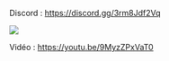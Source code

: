 Discord : https://discord.gg/3rm8Jdf2Vq

<img src="https://i.imgur.com/HGyGlOL.png">

Vidéo : https://youtu.be/9MyzZPxVaT0
